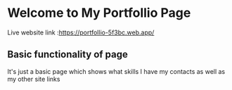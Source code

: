 # Welcome to My Portfollio Page

Live website link :https://portfollio-5f3bc.web.app/

## Basic functionality of page 
It's just a basic page which shows what skills 
I have my contacts as well as my other site links
